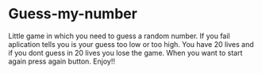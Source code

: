 # Guess-my-number

Little game in which you need to guess a random number. If you fail aplication tells you is your guess too low or too high. You have 20 lives and if you dont guess in 20 lives you lose the game. When you want to start again press again button. Enjoy!!
